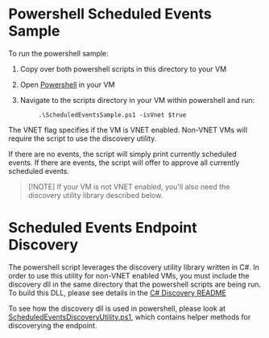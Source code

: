 # Powershell Scheduled Events Sample
To run the powershell sample: 
1. Copy over both powershell scripts in this directory to your VM 
2. Open [Powershell](https://docs.microsoft.com/en-us/powershell/scripting/powershell-scripting?view=powershell-5.1) in your VM
3. Navigate to the scripts directory in your VM within powershell and run:

            .\ScheduledEventsSample.ps1 -isVnet $true

The VNET flag specifies if the VM is VNET enabled. Non-VNET VMs will require the script to use the discovery utility.

If there are no events, the script will simply print currently scheduled events. If there are events, the script will offer to approve all currently scheduled events.

>[!NOTE] If your VM is not VNET enabled, you'll also need the discovery utility library described below. 

# Scheduled Events Endpoint Discovery

The powershell script leverages the discovery utility library written in C#. In order to use this utility for non-VNET enabled VMs, you must include the discovery dll in the same directory that the powershell scripts are being run. To build this DLL, please see details in the [C# Discovery README](../csharp/EndpointDiscoveryLib)

To see how the discovery dll is used in powershell, please look at [ScheduledEventsDiscoveryUtility.ps1](ScheduledEventsDiscoveryUtility.ps1), which contains helper methods for discoverying the endpoint.